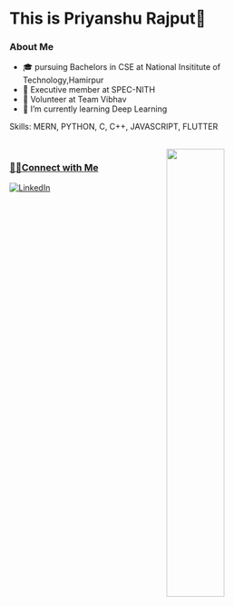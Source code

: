 <h1> This is Priyanshu Rajput🧑</h1>

<h3> About Me </h3>  

- 🎓 pursuing Bachelors in CSE at National Insititute of Technology,Hamirpur
- 💼 Executive member at SPEC-NITH
- 💼 Volunteer at Team Vibhav
- 🌱 I’m currently learning Deep Learning 

Skills: MERN, PYTHON, C, C++, JAVASCRIPT, FLUTTER



 <br/>
 <a href="https://github.com/Priyanshu-rajput-01?tab=repositories">
  <img align="right" src="https://github-readme-stats.vercel.app/api?username=Priyanshu-rajput-01&show_icons=true&title_color=ffcccc&icon_color=ffcccc&text_color=ffffff&bg_color=0d111a" width="45%" />
 
<h3>🤝🏻Connect with Me </h3>
<p>
<a rel="noreferrer"href="hhttps://www.linkedin.com/in/priyanshu-rajput-144990201/" target="_blank" ><img alt="LinkedIn" src="https://img.shields.io/badge/linkedin%20-%230077B5.svg?&style=for-the-badge&logo=linkedin&logoColor=white"/></a>

</p>

<!--
**Priyanshu-rajput-01/Priyanshu-rajput-01** is a ✨ _special_ ✨ repository because its `README.md` (this file) appears on your GitHub profile.

Here are some ideas to get you started:

- 🔭 I’m currently working on ...
- 🌱 I’m currently learning ...
- 👯 I’m looking to collaborate on ...
- 🤔 I’m looking for help with ...
- 💬 Ask me about ...
- 📫 How to reach me: ...
- 😄 Pronouns: ...
- ⚡ Fun fact: ...
-->
